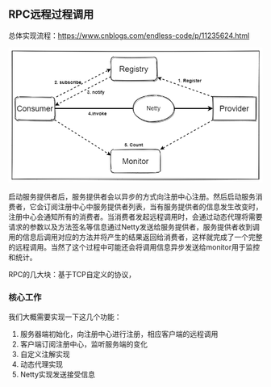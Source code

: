 RPC远程过程调用
---------------

总体实现流程：https://www.cnblogs.com/endless-code/p/11235624.html

![RPC框架图](assets/RPC框架图.png)

启动服务提供者后，服务提供者会以异步的方式向注册中心注册。然后启动服务消费者，它会订阅注册中心中服务提供者列表，当有服务提供者的信息发生改变时，注册中心会通知所有的消费者。当消费者发起远程调用时，会通过动态代理将需要请求的参数以及方法签名等信息通过Netty发送给服务提供者，服务提供者收到调用的信息后调用对应的方法并将产生的结果返回给消费者，这样就完成了一个完整的远程调用。当然了这个过程中可能还会将调用信息异步发送给monitor用于监控和统计。

RPC的几大块：基于TCP自定义的协议，



### 核心工作

我们大概需要实现一下这几个功能：

1.  服务器端初始化，向注册中心进行注册，相应客户端的远程调用
2.  客户端订阅注册中心，监听服务端的变化
3.  自定义注解实现
4.  动态代理实现
5.  Netty实现发送接受信息

